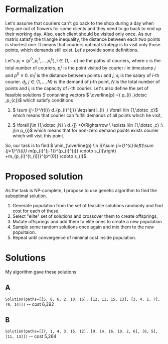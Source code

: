 # Formalization

Let's assume that couriers can't go back to the shop during a day when they are out of flowers for some clients and they need to go back to end up their working day. Also, each client should be visited only once. As our matrix satisfy the triangle inequality, the distance between each two points is shortest one. It means that couriers optimal strategy is to visit only those points, which demands still exist. Let's provide some definitions.



Let's $\displaystyle p_{i} =\left( p^{0} ,p_{i}^{1} ,\dotsc ,p_{i}^{t_{i}}\right) ,i\in \{1,\dotsc c\}$ be the paths of couriers, where $\displaystyle c$ is the total number of couriers, $\displaystyle p_{i}^{j}$ is the point visited by courier $\displaystyle i$ in timestamp $\displaystyle j$ and $\displaystyle p^{0} \equiv 0$. $\displaystyle m_{i}^{j}$ is the distance between points $\displaystyle i$ and $\displaystyle j$, $\displaystyle s_{i}$ is the salary of $\displaystyle i$-th courier. $\displaystyle d_{j} ,\ j\in \{1,\dotsc ,N\}$ is the demand of $\displaystyle j$-th point, $\displaystyle N$ is the total number of points and $\displaystyle l_{i}$ is the capacity of $\displaystyle i$-th courier. Let's also define the set of feasible solutions $\displaystyle S$ containing vectors $ \overline{p} =( p_{i} ,\dotsc ,p_{c})$ which satisfy conditions

1. $ \sum _{j=1}^{t_{i}} d_{p_{i}^{j}} \leqslant l_{i} ,\ \forall i\in \{1,\dotsc ,c\}$ which means that courier can fulfill demands of all points which he visit,

2. $ \forall j\in \{1,\dotsc ,N\} \ d_{j}  >0\Rightarrow \ \exists i\in \{1,\dotsc ,c\} :\ j\in p_{i}$ which means that for non-zero demand points exists courier which will visit this point.

So, our task is to find $ \min_{\overline{p} \in S}\sum _{i=1}^{c}\left(\sum _{j=1}^{t_{i}} m_{p_{i}^{j-1}}^{p_{i}^{j}} \cdotp s_{i}\right) +m_{p_{i}^{t_{i}}}^{p^{0}} \cdotp s_{i}$.

# Proposed solution
As the task is NP-complete, I propose to use genetic algorithm to find the suboptimal solution.

1. Generate population from the set of feasible solutions randomly and find cost for each of these.
2. Select "elite" set of solutions and crossover them to create offsprings,
3. Mutate offsprings and add them to elite ones to create a new population
4. Sample some random solutions once again and mix them to the new popultaion.
5. Repeat until convergence of minimal cost inside population.

# Solutions
My algorithm gave these solutions
## A
`Solution(paths=[[5, 8, 6, 2, 10, 16], [12, 11, 15, 13], [3, 4, 1, 7], [9, 14]])` -- cost 6,392

## B
`Solution(paths=[[7, 1, 4, 3, 15, 12], [9, 14, 16, 10, 2, 6], [8, 5], [11, 13]])` -- cost 5,264